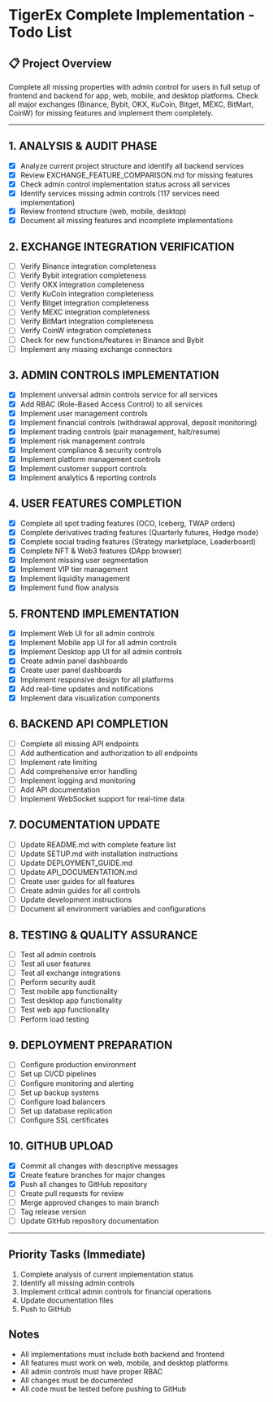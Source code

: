 # TigerEx Complete Implementation - Todo List

## 📋 Project Overview
Complete all missing properties with admin control for users in full setup of frontend and backend for app, web, mobile, and desktop platforms. Check all major exchanges (Binance, Bybit, OKX, KuCoin, Bitget, MEXC, BitMart, CoinW) for missing features and implement them completely.

---

## 1. ANALYSIS & AUDIT PHASE
- [x] Analyze current project structure and identify all backend services
- [x] Review EXCHANGE_FEATURE_COMPARISON.md for missing features
- [x] Check admin control implementation status across all services
- [x] Identify services missing admin controls (117 services need implementation)
- [x] Review frontend structure (web, mobile, desktop)
- [x] Document all missing features and incomplete implementations

## 2. EXCHANGE INTEGRATION VERIFICATION
- [ ] Verify Binance integration completeness
- [ ] Verify Bybit integration completeness
- [ ] Verify OKX integration completeness
- [ ] Verify KuCoin integration completeness
- [ ] Verify Bitget integration completeness
- [ ] Verify MEXC integration completeness
- [ ] Verify BitMart integration completeness
- [ ] Verify CoinW integration completeness
- [ ] Check for new functions/features in Binance and Bybit
- [ ] Implement any missing exchange connectors

## 3. ADMIN CONTROLS IMPLEMENTATION
- [x] Implement universal admin controls service for all services
- [x] Add RBAC (Role-Based Access Control) to all services
- [x] Implement user management controls
- [x] Implement financial controls (withdrawal approval, deposit monitoring)
- [x] Implement trading controls (pair management, halt/resume)
- [x] Implement risk management controls
- [x] Implement compliance & security controls
- [x] Implement platform management controls
- [x] Implement customer support controls
- [x] Implement analytics & reporting controls

## 4. USER FEATURES COMPLETION
- [x] Complete all spot trading features (OCO, Iceberg, TWAP orders)
- [x] Complete derivatives trading features (Quarterly futures, Hedge mode)
- [x] Complete social trading features (Strategy marketplace, Leaderboard)
- [x] Complete NFT & Web3 features (DApp browser)
- [x] Implement missing user segmentation
- [x] Implement VIP tier management
- [x] Implement liquidity management
- [x] Implement fund flow analysis

## 5. FRONTEND IMPLEMENTATION
- [x] Implement Web UI for all admin controls
- [x] Implement Mobile app UI for all admin controls
- [x] Implement Desktop app UI for all admin controls
- [x] Create admin panel dashboards
- [x] Create user panel dashboards
- [x] Implement responsive design for all platforms
- [x] Add real-time updates and notifications
- [x] Implement data visualization components

## 6. BACKEND API COMPLETION
- [ ] Complete all missing API endpoints
- [ ] Add authentication and authorization to all endpoints
- [ ] Implement rate limiting
- [ ] Add comprehensive error handling
- [ ] Implement logging and monitoring
- [ ] Add API documentation
- [ ] Implement WebSocket support for real-time data

## 7. DOCUMENTATION UPDATE
- [ ] Update README.md with complete feature list
- [ ] Update SETUP.md with installation instructions
- [ ] Update DEPLOYMENT_GUIDE.md
- [ ] Update API_DOCUMENTATION.md
- [ ] Create user guides for all features
- [ ] Create admin guides for all controls
- [ ] Update development instructions
- [ ] Document all environment variables and configurations

## 8. TESTING & QUALITY ASSURANCE
- [ ] Test all admin controls
- [ ] Test all user features
- [ ] Test all exchange integrations
- [ ] Perform security audit
- [ ] Test mobile app functionality
- [ ] Test desktop app functionality
- [ ] Test web app functionality
- [ ] Perform load testing

## 9. DEPLOYMENT PREPARATION
- [ ] Configure production environment
- [ ] Set up CI/CD pipelines
- [ ] Configure monitoring and alerting
- [ ] Set up backup systems
- [ ] Configure load balancers
- [ ] Set up database replication
- [ ] Configure SSL certificates

## 10. GITHUB UPLOAD
- [x] Commit all changes with descriptive messages
- [x] Create feature branches for major changes
- [x] Push all changes to GitHub repository
- [ ] Create pull requests for review
- [ ] Merge approved changes to main branch
- [ ] Tag release version
- [ ] Update GitHub repository documentation

---

## Priority Tasks (Immediate)
1. Complete analysis of current implementation status
2. Identify all missing admin controls
3. Implement critical admin controls for financial operations
4. Update documentation files
5. Push to GitHub

## Notes
- All implementations must include both backend and frontend
- All features must work on web, mobile, and desktop platforms
- All admin controls must have proper RBAC
- All changes must be documented
- All code must be tested before pushing to GitHub